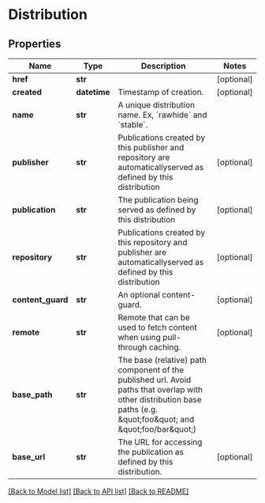 # Distribution

## Properties
Name | Type | Description | Notes
------------ | ------------- | ------------- | -------------
**href** | **str** |  | [optional] 
**created** | **datetime** | Timestamp of creation. | [optional] 
**name** | **str** | A unique distribution name. Ex, &#x60;rawhide&#x60; and &#x60;stable&#x60;. | 
**publisher** | **str** | Publications created by this publisher and repository are automaticallyserved as defined by this distribution | [optional] 
**publication** | **str** | The publication being served as defined by this distribution | [optional] 
**repository** | **str** | Publications created by this repository and publisher are automaticallyserved as defined by this distribution | [optional] 
**content_guard** | **str** | An optional content-guard. | [optional] 
**remote** | **str** | Remote that can be used to fetch content when using pull-through caching. | [optional] 
**base_path** | **str** | The base (relative) path component of the published url. Avoid paths that                     overlap with other distribution base paths (e.g. \&quot;foo\&quot; and \&quot;foo/bar\&quot;) | 
**base_url** | **str** | The URL for accessing the publication as defined by this distribution. | [optional] 

[[Back to Model list]](../README.md#documentation-for-models) [[Back to API list]](../README.md#documentation-for-api-endpoints) [[Back to README]](../README.md)


